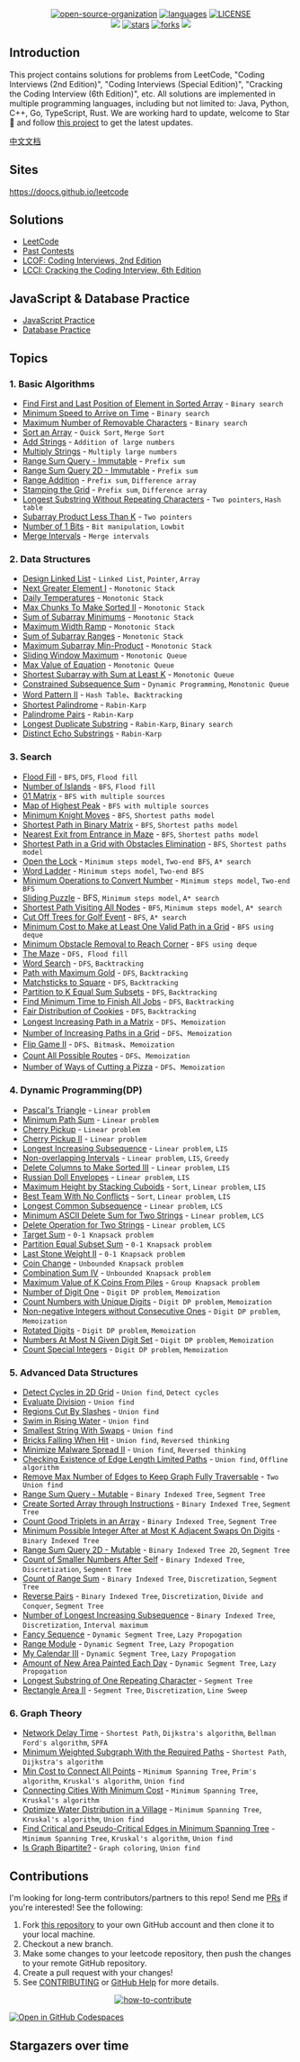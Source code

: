 
<p align="center">
  <a href="https://doocs.github.io/#/?id=how-to-join"><img src="https://img.shields.io/badge/organization-join%20us-42b883?style=flat-square" alt="open-source-organization"></a>
  <a href="https://github.com/doocs/leetcode"><img src="https://img.shields.io/badge/langs-Python%20%7C%20Java%20%7C%20C++%20%7C%20Go%20%7C%20TypeScript%20%7C%20Rust%20%7C%20...-red?style=flat-square&color=42b883" alt="languages"></a>
  <a href="https://github.com/doocs/leetcode/blob/main/LICENSE"><img src="https://img.shields.io/github/license/doocs/leetcode?color=42b883&style=flat-square" alt="LICENSE"></a><br>
  <a href="https://opencollective.com/doocs-leetcode/backers/badge.svg" alt="backers on Open Collective"><img src="https://img.shields.io/opencollective/backers/doocs-leetcode?color=42b883&style=flat-square&logo=open%20collective&logoColor=ffffff" /></a>
  <a href="https://github.com/doocs/leetcode/stargazers"><img src="https://img.shields.io/github/stars/doocs/leetcode?color=42b883&logo=github&style=flat-square" alt="stars"></a>
  <a href="https://github.com/doocs/leetcode/network/members"><img src="https://img.shields.io/github/forks/doocs/leetcode?color=42b883&logo=github&style=flat-square" alt="forks"></a>
  <a href="https://opencollective.com/doocs-leetcode/sponsors/badge.svg" alt="Sponsors on Open Collective"><img src="https://img.shields.io/opencollective/sponsors/doocs-leetcode?color=42b883&style=flat-square&logo=open%20collective&logoColor=ffffff" /></a>
</p>

## Introduction

This project contains solutions for problems from LeetCode, "Coding Interviews (2nd Edition)", "Coding Interviews (Special Edition)", "Cracking the Coding Interview (6th Edition)", etc. All solutions are implemented in multiple programming languages, including but not limited to: Java, Python, C++, Go, TypeScript, Rust. We are working hard to update, welcome to Star 🌟 and follow [this project](https://github.com/doocs/leetcode) to get the latest updates.

[中文文档](/README.md)

## Sites

https://doocs.github.io/leetcode

## Solutions

-   [LeetCode](/solution/README_EN.md)
-   [Past Contests](/solution/CONTEST_README_EN.md)
-   [LCOF: Coding Interviews, 2nd Edition](/lcof/README_EN.md)
-   [LCCI: Cracking the Coding Interview, 6th Edition](/lcci/README_EN.md)

## JavaScript & Database Practice

-   [JavaScript Practice](/solution/JAVASCRIPT_README_EN.md)
-   [Database Practice](/solution/DATABASE_README_EN.md)

## Topics

### 1. Basic Algorithms

-   [Find First and Last Position of Element in Sorted Array](/solution/0000-0099/0034.Find%20First%20and%20Last%20Position%20of%20Element%20in%20Sorted%20Array/README_EN.md) - `Binary search`
-   [Minimum Speed to Arrive on Time](/solution/1800-1899/1870.Minimum%20Speed%20to%20Arrive%20on%20Time/README_EN.md) - `Binary search`
-   [Maximum Number of Removable Characters](/solution/1800-1899/1898.Maximum%20Number%20of%20Removable%20Characters/README_EN.md) - `Binary search`
-   [Sort an Array](/solution/0900-0999/0912.Sort%20an%20Array/README_EN.md) - `Quick Sort`, `Merge Sort`
-   [Add Strings](/solution/0400-0499/0415.Add%20Strings/README_EN.md) - `Addition of large numbers`
-   [Multiply Strings](/solution/0000-0099/0043.Multiply%20Strings/README_EN.md) - `Multiply large numbers`
-   [Range Sum Query - Immutable](/solution/0300-0399/0303.Range%20Sum%20Query%20-%20Immutable/README_EN.md) - `Prefix sum`
-   [Range Sum Query 2D - Immutable](/solution/0300-0399/0304.Range%20Sum%20Query%202D%20-%20Immutable/README_EN.md) - `Prefix sum`
-   [Range Addition](/solution/0300-0399/0370.Range%20Addition/README_EN.md) - `Prefix sum`, `Difference array`
-   [Stamping the Grid](/solution/2100-2199/2132.Stamping%20the%20Grid/README_EN.md) - `Prefix sum`, `Difference array`
-   [Longest Substring Without Repeating Characters](/solution/0000-0099/0003.Longest%20Substring%20Without%20Repeating%20Characters/README_EN.md) - `Two pointers`, `Hash table`
-   [Subarray Product Less Than K](/solution/0700-0799/0713.Subarray%20Product%20Less%20Than%20K/README_EN.md) - `Two pointers`
-   [Number of 1 Bits](/solution/0100-0199/0191.Number%20of%201%20Bits/README_EN.md) - `Bit manipulation`, `Lowbit`
-   [Merge Intervals](/solution/0000-0099/0056.Merge%20Intervals/README_EN.md) - `Merge intervals`

### 2. Data Structures

-   [Design Linked List](/solution/0700-0799/0707.Design%20Linked%20List/README_EN.md) - `Linked List`, `Pointer`, `Array`
-   [Next Greater Element I](/solution/0400-0499/0496.Next%20Greater%20Element%20I/README_EN.md) - `Monotonic Stack`
-   [Daily Temperatures](/solution/0700-0799/0739.Daily%20Temperatures/README_EN.md) - `Monotonic Stack`
-   [Max Chunks To Make Sorted II](/solution/0700-0799/0768.Max%20Chunks%20To%20Make%20Sorted%20II/README_EN.md) - `Monotonic Stack`
-   [Sum of Subarray Minimums](/solution/0900-0999/0907.Sum%20of%20Subarray%20Minimums/README_EN.md) - `Monotonic Stack`
-   [Maximum Width Ramp](/solution/0900-0999/0962.Maximum%20Width%20Ramp/README_EN.md) - `Monotonic Stack`
-   [Sum of Subarray Ranges](/solution/2100-2199/2104.Sum%20of%20Subarray%20Ranges/README_EN.md) - `Monotonic Stack`
-   [Maximum Subarray Min-Product](/solution/1800-1899/1856.Maximum%20Subarray%20Min-Product/README_EN.md) - `Monotonic Stack`
-   [Sliding Window Maximum](/solution/0200-0299/0239.Sliding%20Window%20Maximum/README_EN.md) - `Monotonic Queue`
-   [Max Value of Equation](/solution/1400-1499/1499.Max%20Value%20of%20Equation/README_EN.md) - `Monotonic Queue`
-   [Shortest Subarray with Sum at Least K](/solution/0800-0899/0862.Shortest%20Subarray%20with%20Sum%20at%20Least%20K/README_EN.md) - `Monotonic Queue`
-   [Constrained Subsequence Sum](/solution/1400-1499/1425.Constrained%20Subsequence%20Sum/README_EN.md) - `Dynamic Programming`, `Monotonic Queue`
-   [Word Pattern II](/solution/0200-0299/0291.Word%20Pattern%20II/README_EN.md) - `Hash Table`、`Backtracking`
-   [Shortest Palindrome](/solution/0200-0299/0214.Shortest%20Palindrome/README_EN.md) - `Rabin-Karp`
-   [Palindrome Pairs](/solution/0300-0399/0336.Palindrome%20Pairs/README_EN.md) - `Rabin-Karp`
-   [Longest Duplicate Substring](/solution/1000-1099/1044.Longest%20Duplicate%20Substring/README_EN.md) - `Rabin-Karp`, `Binary search`
-   [Distinct Echo Substrings](/solution/1300-1399/1316.Distinct%20Echo%20Substrings/README_EN.md) - `Rabin-Karp`

### 3. Search

-   [Flood Fill](/solution/0700-0799/0733.Flood%20Fill/README_EN.md) - `BFS`, `DFS`, `Flood fill`
-   [Number of Islands](/solution/0200-0299/0200.Number%20of%20Islands/README_EN.md) - `BFS`, `Flood fill`
-   [01 Matrix](/solution/0500-0599/0542.01%20Matrix/README_EN.md) - `BFS with multiple sources`
-   [Map of Highest Peak](/solution/1700-1799/1765.Map%20of%20Highest%20Peak/README_EN.md) - `BFS with multiple sources`
-   [Minimum Knight Moves](/solution/1100-1199/1197.Minimum%20Knight%20Moves/README_EN.md) - `BFS`, `Shortest paths model`
-   [Shortest Path in Binary Matrix](/solution/1000-1099/1091.Shortest%20Path%20in%20Binary%20Matrix/README_EN.md) - `BFS`, `Shortest paths model`
-   [Nearest Exit from Entrance in Maze](/solution/1900-1999/1926.Nearest%20Exit%20from%20Entrance%20in%20Maze/README_EN.md) - `BFS`, `Shortest paths model`
-   [Shortest Path in a Grid with Obstacles Elimination](/solution/1200-1299/1293.Shortest%20Path%20in%20a%20Grid%20with%20Obstacles%20Elimination/README_EN.md) - `BFS`, `Shortest paths model`
-   [Open the Lock](/solution/0700-0799/0752.Open%20the%20Lock/README_EN.md) - `Minimum steps model`, `Two-end BFS`, `A* search`
-   [Word Ladder](/solution/0100-0199/0127.Word%20Ladder/README_EN.md) - `Minimum steps model`, `Two-end BFS`
-   [Minimum Operations to Convert Number](/solution/2000-2099/2059.Minimum%20Operations%20to%20Convert%20Number/README_EN.md) - `Minimum steps model`, `Two-end BFS`
-   [Sliding Puzzle](/solution/0700-0799/0773.Sliding%20Puzzle/README_EN.md) - BFS, `Minimum steps model`, `A* search`
-   [Shortest Path Visiting All Nodes](/solution/0800-0899/0847.Shortest%20Path%20Visiting%20All%20Nodes/README_EN.md) - `BFS`, `Minimum steps model`, `A* search`
-   [Cut Off Trees for Golf Event](/solution/0600-0699/0675.Cut%20Off%20Trees%20for%20Golf%20Event/README_EN.md) - `BFS`, `A* search`
-   [Minimum Cost to Make at Least One Valid Path in a Grid](/solution/1300-1399/1368.Minimum%20Cost%20to%20Make%20at%20Least%20One%20Valid%20Path%20in%20a%20Grid/README_EN.md) - `BFS using deque`
-   [Minimum Obstacle Removal to Reach Corner](/solution/2200-2299/2290.Minimum%20Obstacle%20Removal%20to%20Reach%20Corner/README_EN.md) - `BFS using deque`
-   [The Maze](/solution/0400-0499/0490.The%20Maze/README_EN.md) - `DFS, Flood fill`
-   [Word Search](/solution/0000-0099/0079.Word%20Search/README_EN.md) - `DFS`, `Backtracking`
-   [Path with Maximum Gold](/solution/1200-1299/1219.Path%20with%20Maximum%20Gold/README_EN.md) - `DFS`, `Backtracking`
-   [Matchsticks to Square](/solution/0400-0499/0473.Matchsticks%20to%20Square/README_EN.md) - `DFS`, `Backtracking`
-   [Partition to K Equal Sum Subsets](/solution/0600-0699/0698.Partition%20to%20K%20Equal%20Sum%20Subsets/README_EN.md) - `DFS`, `Backtracking`
-   [Find Minimum Time to Finish All Jobs](/solution/1700-1799/1723.Find%20Minimum%20Time%20to%20Finish%20All%20Jobs/README_EN.md) - `DFS`, `Backtracking`
-   [Fair Distribution of Cookies](/solution/2300-2399/2305.Fair%20Distribution%20of%20Cookies/README_EN.md) - `DFS`, `Backtracking`
-   [Longest Increasing Path in a Matrix](/solution/0300-0399/0329.Longest%20Increasing%20Path%20in%20a%20Matrix/README_EN.md) - `DFS`、`Memoization`
-   [Number of Increasing Paths in a Grid](/solution/2300-2399/2328.Number%20of%20Increasing%20Paths%20in%20a%20Grid/README.md) - `DFS`、`Memoization`
-   [Flip Game II](/solution/0200-0299/0294.Flip%20Game%20II/README_EN.md) - `DFS`、`Bitmask`、`Memoization`
-   [Count All Possible Routes](/solution/1500-1599/1575.Count%20All%20Possible%20Routes/README_EN.md) - `DFS`、`Memoization`
-   [Number of Ways of Cutting a Pizza](/solution/1400-1499/1444.Number%20of%20Ways%20of%20Cutting%20a%20Pizza/README_EN.md) - `DFS`、`Memoization`

### 4. Dynamic Programming(DP)

-   [Pascal's Triangle](/solution/0100-0199/0118.Pascal's%20Triangle/README_EN.md) - `Linear problem`
-   [Minimum Path Sum](/solution/0000-0099/0064.Minimum%20Path%20Sum/README_EN.md) - `Linear problem`
-   [Cherry Pickup](/solution/0700-0799/0741.Cherry%20Pickup/README_EN.md) - `Linear problem`
-   [Cherry Pickup II](/solution/1400-1499/1463.Cherry%20Pickup%20II/README_EN.md) - `Linear problem`
-   [Longest Increasing Subsequence](/solution/0300-0399/0300.Longest%20Increasing%20Subsequence/README_EN.md) - `Linear problem`, `LIS`
-   [Non-overlapping Intervals](/solution/0400-0499/0435.Non-overlapping%20Intervals/README_EN.md) - `Linear problem`, `LIS`, `Greedy`
-   [Delete Columns to Make Sorted III](/solution/0900-0999/0960.Delete%20Columns%20to%20Make%20Sorted%20III/README_EN.md) - `Linear problem`, `LIS`
-   [Russian Doll Envelopes](/solution/0300-0399/0354.Russian%20Doll%20Envelopes/README_EN.md) - `Linear problem`, `LIS`
-   [Maximum Height by Stacking Cuboids](/solution/1600-1699/1691.Maximum%20Height%20by%20Stacking%20Cuboids/README_EN.md) - `Sort`, `Linear problem`, `LIS`
-   [Best Team With No Conflicts](/solution/1600-1699/1626.Best%20Team%20With%20No%20Conflicts/README_EN.md) - `Sort`, `Linear problem`, `LIS`
-   [Longest Common Subsequence](/solution/1100-1199/1143.Longest%20Common%20Subsequence/README_EN.md) - `Linear problem`, `LCS`
-   [Minimum ASCII Delete Sum for Two Strings](/solution/0700-0799/0712.Minimum%20ASCII%20Delete%20Sum%20for%20Two%20Strings/README_EN.md) - `Linear problem`, `LCS`
-   [Delete Operation for Two Strings](/solution/0500-0599/0583.Delete%20Operation%20for%20Two%20Strings/README_EN.md) - `Linear problem`, `LCS`
-   [Target Sum](/solution/0400-0499/0494.Target%20Sum/README_EN.md) - `0-1 Knapsack problem`
-   [Partition Equal Subset Sum](/solution/0400-0499/0416.Partition%20Equal%20Subset%20Sum/README_EN.md) - `0-1 Knapsack problem`
-   [Last Stone Weight II](/solution/1000-1099/1049.Last%20Stone%20Weight%20II/README_EN.md) - `0-1 Knapsack problem`
-   [Coin Change](/solution/0300-0399/0322.Coin%20Change/README_EN.md) - `Unbounded Knapsack problem`
-   [Combination Sum IV](/solution/0300-0399/0377.Combination%20Sum%20IV/README_EN.md) - `Unbounded Knapsack problem`
-   [Maximum Value of K Coins From Piles](/solution/2200-2299/2218.Maximum%20Value%20of%20K%20Coins%20From%20Piles/README_EN.md) - `Group Knapsack problem`
-   [Number of Digit One](/solution/0200-0299/0233.Number%20of%20Digit%20One/README_EN.md) - `Digit DP problem`, `Memoization`
-   [Count Numbers with Unique Digits](/solution/0300-0399/0357.Count%20Numbers%20with%20Unique%20Digits/README_EN.md) - `Digit DP problem`, `Memoization`
-   [Non-negative Integers without Consecutive Ones](/solution/0600-0699/0600.Non-negative%20Integers%20without%20Consecutive%20Ones/README_EN.md) - `Digit DP problem`, `Memoization`
-   [Rotated Digits](/solution/0700-0799/0788.Rotated%20Digits/README_EN.md) - `Digit DP problem`, `Memoization`
-   [Numbers At Most N Given Digit Set](/solution/0900-0999/0902.Numbers%20At%20Most%20N%20Given%20Digit%20Set/README_EN.md) - `Digit DP problem`, `Memoization`
-   [Count Special Integers](/solution/2300-2399/2376.Count%20Special%20Integers/README_EN.md) - `Digit DP problem`, `Memoization`

### 5. Advanced Data Structures

-   [Detect Cycles in 2D Grid](/solution/1500-1599/1559.Detect%20Cycles%20in%202D%20Grid/README_EN.md) - `Union find`, `Detect cycles`
-   [Evaluate Division](/solution/0300-0399/0399.Evaluate%20Division/README_EN.md) - `Union find`
-   [Regions Cut By Slashes](/solution/0900-0999/0959.Regions%20Cut%20By%20Slashes/README_EN.md) - `Union find`
-   [Swim in Rising Water](/solution/0700-0799/0778.Swim%20in%20Rising%20Water/README_EN.md) - `Union find`
-   [Smallest String With Swaps](/solution/1200-1299/1202.Smallest%20String%20With%20Swaps/README_EN.md) - `Union find`
-   [Bricks Falling When Hit](/solution/0800-0899/0803.Bricks%20Falling%20When%20Hit/README_EN.md) - `Union find`, `Reversed thinking`
-   [Minimize Malware Spread II](/solution/0900-0999/0928.Minimize%20Malware%20Spread%20II/README_EN.md) - `Union find`, `Reversed thinking`
-   [Checking Existence of Edge Length Limited Paths](/solution/1600-1699/1697.Checking%20Existence%20of%20Edge%20Length%20Limited%20Paths/README_EN.md) - `Union find`, `Offline algorithm`
-   [Remove Max Number of Edges to Keep Graph Fully Traversable](/solution/1500-1599/1579.Remove%20Max%20Number%20of%20Edges%20to%20Keep%20Graph%20Fully%20Traversable/README_EN.md) - `Two Union find`
-   [Range Sum Query - Mutable](/solution/0300-0399/0307.Range%20Sum%20Query%20-%20Mutable/README_EN.md) - `Binary Indexed Tree`, `Segment Tree`
-   [Create Sorted Array through Instructions](/solution/1600-1699/1649.Create%20Sorted%20Array%20through%20Instructions/README_EN.md) - `Binary Indexed Tree`, `Segment Tree`
-   [Count Good Triplets in an Array](/solution/2100-2199/2179.Count%20Good%20Triplets%20in%20an%20Array/README_EN.md) - `Binary Indexed Tree`, `Segment Tree`
-   [Minimum Possible Integer After at Most K Adjacent Swaps On Digits](/solution/1500-1599/1505.Minimum%20Possible%20Integer%20After%20at%20Most%20K%20Adjacent%20Swaps%20On%20Digits/README_EN.md) - `Binary Indexed Tree`
-   [Range Sum Query 2D - Mutable](/solution/0300-0399/0308.Range%20Sum%20Query%202D%20-%20Mutable/README_EN.md) - `Binary Indexed Tree 2D`, `Segment Tree`
-   [Count of Smaller Numbers After Self](/solution/0300-0399/0315.Count%20of%20Smaller%20Numbers%20After%20Self/README_EN.md) - `Binary Indexed Tree`, `Discretization`, `Segment Tree`
-   [Count of Range Sum](/solution/0300-0399/0327.Count%20of%20Range%20Sum/README_EN.md) - `Binary Indexed Tree`, `Discretization`, `Segment Tree`
-   [Reverse Pairs](/solution/0400-0499/0493.Reverse%20Pairs/README_EN.md) - `Binary Indexed Tree`, `Discretization`, `Divide and Conquer`, `Segment Tree`
-   [Number of Longest Increasing Subsequence](/solution/0600-0699/0673.Number%20of%20Longest%20Increasing%20Subsequence/README_EN.md) - `Binary Indexed Tree`, `Discretization`, `Interval maximum`
-   [Fancy Sequence](/solution/1600-1699/1622.Fancy%20Sequence/README_EN.md) - `Dynamic Segment Tree`, `Lazy Propogation`
-   [Range Module](/solution/0700-0799/0715.Range%20Module/README_EN.md) - `Dynamic Segment Tree`, `Lazy Propogation`
-   [My Calendar III](/solution/0700-0799/0732.My%20Calendar%20III/README_EN.md) - `Dynamic Segment Tree`, `Lazy Propogation`
-   [Amount of New Area Painted Each Day](/solution/2100-2199/2158.Amount%20of%20New%20Area%20Painted%20Each%20Day/README_EN.md) - `Dynamic Segment Tree`, `Lazy Propogation`
-   [Longest Substring of One Repeating Character](/solution/2200-2299/2213.Longest%20Substring%20of%20One%20Repeating%20Character/README_EN.md) - `Segment Tree`
-   [Rectangle Area II](/solution/0800-0899/0850.Rectangle%20Area%20II/README_EN.md) - `Segment Tree`, `Discretization`, `Line Sweep`

### 6. Graph Theory

-   [Network Delay Time](/solution/0700-0799/0743.Network%20Delay%20Time/README_EN.md) - `Shortest Path`, `Dijkstra's algorithm`, `Bellman Ford's algorithm`, `SPFA`
-   [Minimum Weighted Subgraph With the Required Paths](/solution/2200-2299/2203.Minimum%20Weighted%20Subgraph%20With%20the%20Required%20Paths/README_EN.md) - `Shortest Path`, `Dijkstra's algorithm`
-   [Min Cost to Connect All Points](/solution/1500-1599/1584.Min%20Cost%20to%20Connect%20All%20Points/README_EN.md) - `Minimum Spanning Tree`, `Prim's algorithm`, `Kruskal's algorithm`, `Union find`
-   [Connecting Cities With Minimum Cost](/solution/1100-1199/1135.Connecting%20Cities%20With%20Minimum%20Cost/README_EN.md) - `Minimum Spanning Tree`, `Kruskal's algorithm`
-   [Optimize Water Distribution in a Village](/solution/1100-1199/1168.Optimize%20Water%20Distribution%20in%20a%20Village/README_EN.md) - `Minimum Spanning Tree`, `Kruskal's algorithm`, `Union find`
-   [Find Critical and Pseudo-Critical Edges in Minimum Spanning Tree](/solution/1400-1499/1489.Find%20Critical%20and%20Pseudo-Critical%20Edges%20in%20Minimum%20Spanning%20Tree/README_EN.md) - `Minimum Spanning Tree`, `Kruskal's algorithm`, `Union find`
-   [Is Graph Bipartite?](/solution/0700-0799/0785.Is%20Graph%20Bipartite/README_EN.md) - `Graph coloring`, `Union find`

<!--
### 7. Mathematical Knowledge
 -->

## Contributions

I'm looking for long-term contributors/partners to this repo! Send me [PRs](https://github.com/doocs/leetcode/pulls) if you're interested! See the following:

1. Fork [this repository](https://github.com/doocs/leetcode) to your own GitHub account and then clone it to your local machine.
1. Checkout a new branch.
1. Make some changes to your leetcode repository, then push the changes to your remote GitHub repository.
1. Create a pull request with your changes!
1. See [CONTRIBUTING](https://github.com/doocs/.github/blob/main/CONTRIBUTING.md) or [GitHub Help](https://help.github.com/en) for more details.

<p align="center">
  <a href="https://github.com/doocs/leetcode"><img src="https://cdn-doocs.oss-cn-shenzhen.aliyuncs.com/gh/doocs/leetcode@main/images/how-to-contribute.svg" alt="how-to-contribute"></a>
</p>

[![Open in GitHub Codespaces](https://github.com/codespaces/badge.svg)](https://github.com/codespaces/new?hide_repo_select=true&ref=main&repo=149001365&machine=basicLinux32gb&location=EastUs)

## Stargazers over time

